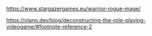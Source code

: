 
https://www.stargazergames.eu/warrior-rogue-mage/

https://olano.dev/blog/deconstructing-the-role-playing-videogame/#footnote-reference-2